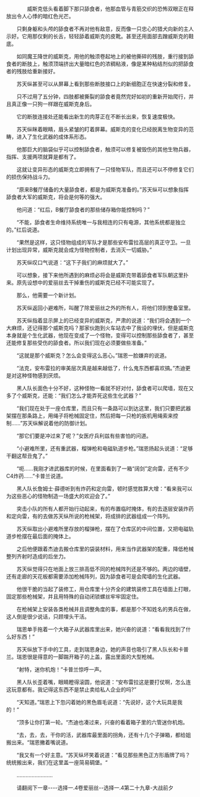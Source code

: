 <div class="read-content j_readContent" id="">
                <p>　　　　威斯克低头看着脚下那只舔食者，他那血管与青筋交织的恐怖双眼正在释放出令人心悸的暗红色光芒。<p>　　只剩身躯和头颅的舔食者不再对他有敌意，反而像一只忠心的猎犬向新的主人示好。它用那仅剩的长舌，轻轻舔着威斯克的皮靴。甚至还用面部去蹭威斯克的鞋底。<p>　　如同魔王降世的威斯克，用他的触须卷起地上的被他撕碎的残肢，重行接到舔食者的断肢上，触须顶端挤出大量暗红色的浓稠粘液，像是某种粘结剂似的把舔食者的残肢给重新接好。<p>　　苏天纵甚至可以从屏幕上看到那些断肢接口上的新细胞正在快速分裂和修复。<p>　　只不过用了五分钟，四肢都被撕裂的舔食者竟然完好如初的重新开始爬行，并且真正像一只狗一样跟在威斯克身后。<p>　　它的断肢连接处还能看出新生的肉芽正在不断长出来，恢复速度极快。<p>　　苏天纵眯着眼睛，眉头紧皱的盯着屏幕。威斯克的变化已经脱离生物变异的范畴，进入了生化武器的成体系形态。<p>　　他那巨大的脑袋似乎可以控制舔食者，触须可以修复被毁伤的其他生物兵器，指挥、支援两项就算是都有了。<p>　　这就让变异形态的威斯克立即拥有了一只怪物军队，而且还可以不停修复它们的损伤保持战斗力。<p>　　“原来B餐厅储备的大量舔食者，都是为威斯克准备的。”苏天纵可以想象指挥舔食者大军的威斯克，将会是何等的强大。<p>　　他问道：“红后，B餐厅舔食者的那些储存箱你能控制吗？”<p>　　“不能，舔食者生命维持系统唯一与我相连的只有电源，其他系统都是独立的。”红后说道。<p>　　“果然是这样，这只怪物组成的军队才是那些安布雷拉高层的真正守卫。一旦计划出现异常，威斯克就会成为怪物控制者，去消灭一切威胁。”<p>　　苏天纵叹口气说道：“这下子我们的麻烦就大了。”<p>　　可以想象，接下来他所遇到的麻烦必将会是威斯克带着舔食者军队朝这里扑来。原先设想中的爱丽丝去干掉重伤的威斯克已经不可能实现了。<p>　　那么，他需要一个新计划。<p>　　苏天纵返回小避难所，叫醒了除爱丽丝之外的所有人，将他们领到整备室里。<p>　　苏天纵指着显示屏上的已经变异的威斯克，严肃的说道：“我们将会遇到一个大麻烦，还记得那个威斯克吗？那家伙跑到火车站去中了我设的埋伏，但是威斯克本身就是个生化武器，他现在变成了一个怪物，变得可以控制那些舔食者了，甚至还能修复那些受伤的舔食者。所以我们现在必须要做些准备。”<p>　　“这就是那个威斯克？怎么会变得这么恶心。”瑞恩一脸嫌弃的说道。<p>　　“法克，安布雷拉的审美层次真是越来越低了，什么鬼东西都喜欢搞。”杰迪更是对这种怪物感到厌烦。<p>　　黑人队长面色十分不好，这种怪物一看就不好对付，舔食者可以爬墙，现在又多了个威斯克，还能：“我们怎么才能弄死这些生化武器？”<p>　　“我们现在处于一座仓库里，而且只有一条路可以到达这里，我们只要把武器架摆在那条路上，用绳子将枪械固定住，然后把每一只枪的扳机用绳索来控制……”苏天纵解说着他的防御计划。<p>　　“那它们要是冲过来了呢？”女医疗兵利兹有些害怕的问道。<p>　　“小避难所里，还有重武器，榴弹枪和电磁轨道步枪。”瑞恩扬起头说道：“足够干翻这帮丑鬼了。”<p>　　“呃……我刚才进武器库的时候，在里面看到了一箱“阔剑”定向雷，还有不少C4炸药……”卡普兰说道。<p>　　黑人队长詹姆士·薛德听到有炸药和定向雷，顿时感觉胜算大增：“看来我可以为这些恶心的怪物制造一场盛大的欢迎会了。”<p>　　突击小队的所有人都开始行动起来，有的布置临时掩体，有的去逐层安装炸药和定向雷，有的去做苏天纵所说的枪械架，将成排的武器组成一个阵列。<p>　　苏天纵取出小避难所里存放的榴弹枪，摆在了仓库区的中间位置，又把电磁轨道步枪摆在最后面的掩体上。<p>　　之后他便跟着杰迪去搬仓库里的袋装材料，用来当作武器架的配重，降低枪械整列齐射时造成的后坐力。<p>　　苏天纵觉得只在地面上放三排高低不同的枪械阵列还是不够的。两边的墙壁，还有走廊的天花板都需要添加枪械阵列，因为舔食者可是会爬墙的生化武器。<p>　　他很干脆的当起了装修工，用仓库里十分齐全的建筑装修工具在墙面上打眼，固定那些枪械架，并且用特殊的自动闭锁螺丝牢牢固定住。<p>　　在枪械架上安装各类枪械并且调整角度的事，都是那个不知姓名的男兵在做，这人倒是很少说话，只顾埋头干活。<p>　　瑞恩单手拖着一个大箱子从武器库里出来，她兴奋的说道：“看看我找到了什么好东西！”<p>　　苏天纵放下手中的工具，走到瑞恩身边，她的声音也吸引了黑人队长和卡普兰。瑞恩很是得意的一脚踹开箱子的上盖，露出里面的大型枪械。<p>　　“射特，迷你机炮！”卡普兰惊呼一声。<p>　　黑人队长歪着嘴，眼睛瞪得滚圆，他说道：“安布雷拉这是要打仗啊，怎么连这玩意都有。我记得这东西不是禁止卖给私人企业的吗?”<p>　　“天知道。”瑞恩上下忽闪着她的黑色眉毛说道：“先说好，这个大玩具是我的！“<p>　　“顶多让你打第一轮。“杰迪也凑过来，兴奋的看着箱子里的六管迷你机炮。<p>　　“去，去，去，干你的活，武器库最里面的拐角，还有十几个子弹箱，都给姐搬出来。“瑞恩撇着嘴说道。<p>　　“我又有一个好主意。“苏天纵坏笑着说道：”看见那些黑色正方形盾牌了吗？统统搬出来，我们在这里盖一座简易碉堡。“<p>　　……………………<p>　　请翻阅下一章----选择一.4卷爱丽丝--选择一.4第二十九章-大战前夕<p> 
            </div>